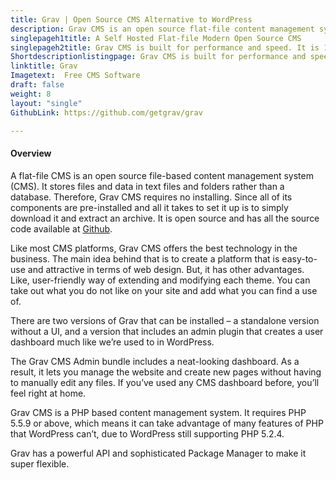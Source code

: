 ```yaml
---
title: Grav | Open Source CMS Alternative to WordPress
description: Grav CMS is an open source flat-file content management system. Its built for speed, meeting the requirements of most the latest Google search criteria.
singlepageh1title: A Self Hosted Flat-file Modern Open Source CMS
singlepageh2title: Grav CMS is built for performance and speed. It is 100% open source and free content management system.
Shortdescriptionlistingpage: Grav CMS is built for performance and speed. It is 100% open source and free content management system.
linktitle: Grav
Imagetext:  Free CMS Software 
draft: false
weight: 8
layout: "single"
GithubLink: https://github.com/getgrav/grav

---
```


#### Overview

A flat-file CMS is an open source file-based content management system (CMS). It stores files and data in text files and folders rather than a database. Therefore, Grav CMS requires no installing. Since all of its components are pre-installed and all it takes to set it up is to simply download it and extract an archive. It is open source and has all the source code available at [Github](https://github.com/getgrav/grav).

Like most CMS platforms, Grav CMS offers the best technology in the business. The main idea behind that is to create a platform that is easy-to-use and attractive in terms of web design. But, it has other advantages. Like, user-friendly way of extending and modifying each theme. You can take out what you do not like on your site and add what you can find a use of.

There are two versions of Grav that can be installed – a standalone version without a UI, and a version that includes an admin plugin that creates a user dashboard much like we’re used to in WordPress.

The Grav CMS Admin bundle includes a neat-looking dashboard. As a result, it lets you manage the website and create new pages without having to manually edit any files. If you’ve used any CMS dashboard before, you’ll feel right at home.

Grav CMS is a PHP based content management system. It requires PHP 5.5.9 or above, which means it can take advantage of many features of PHP that WordPress can’t, due to WordPress still supporting PHP 5.2.4.

Grav has a powerful API and sophisticated Package Manager to make it super flexible.